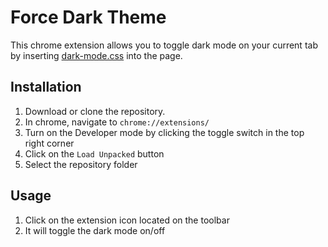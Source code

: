 # Force Dark Theme

This chrome extension allows you to toggle dark mode on your current tab by inserting [dark-mode.css](/dark-mode.css) into the page.

## Installation

1. Download or clone the repository.
2. In chrome, navigate to `chrome://extensions/`
3. Turn on the Developer mode by clicking the toggle switch in the top right corner
4. Click on the `Load Unpacked` button
5. Select the repository folder

## Usage

1. Click on the extension icon located on the toolbar
2. It will toggle the dark mode on/off
